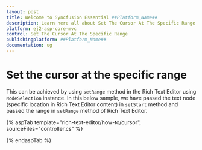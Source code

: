 ```yaml
---
layout: post
title: Welcome to Syncfusion Essential ##Platform_Name##
description: Learn here all about Set The Cursor At The Specific Range of Syncfusion Essential ##Platform_Name## widgets based on HTML5 and jQuery.
platform: ej2-asp-core-mvc
control: Set The Cursor At The Specific Range
publishingplatform: ##Platform_Name##
documentation: ug
---
```



# Set the cursor at the specific range

This can be achieved by using `setRange` method in the Rich Text Editor using `NodeSelection` instance. In this below sample, we have passed the text node (specific location in Rich Text Editor content) in `setStart` method and passed the range in `setRange` method of Rich Text Editor.

{% aspTab template="rich-text-editor/how-to/cursor", sourceFiles="controller.cs" %}

{% endaspTab %}